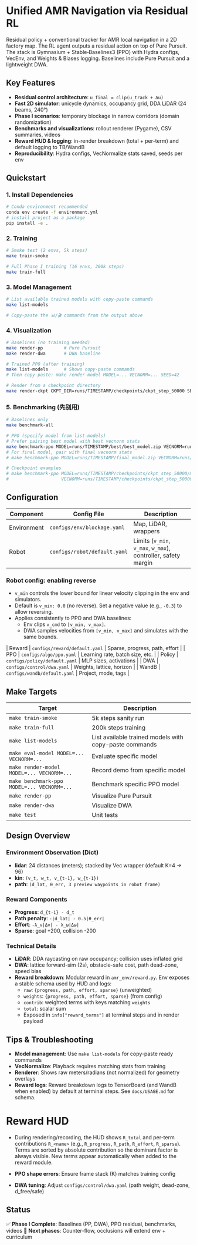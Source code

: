 # Unified AMR Navigation via Residual RL

Residual policy + conventional tracker for AMR local navigation in a 2D factory map. The RL agent outputs a residual action on top of Pure Pursuit. The stack is Gymnasium + Stable‑Baselines3 (PPO) with Hydra configs, VecEnv, and Weights & Biases logging. Baselines include Pure Pursuit and a lightweight DWA.

## Key Features
- **Residual control architecture**: `u_final = clip(u_track + Δu)`
- **Fast 2D simulator**: unicycle dynamics, occupancy grid, DDA LiDAR (24 beams, 240°)
- **Phase I scenarios**: temporary blockage in narrow corridors (domain randomization)
- **Benchmarks and visualizations**: rollout renderer (Pygame), CSV summaries, videos
- **Reward HUD & logging**: in-render breakdown (total + per-term) and default logging to TB/WandB
- **Reproducibility**: Hydra configs, VecNormalize stats saved, seeds per env

## Quickstart

### 1. Install Dependencies
```bash
# Conda environment recommended
conda env create -f environment.yml
# install project as a package
pip install -e .
```


### 2. Training
```bash
# Smoke test (2 envs, 5k steps)
make train-smoke

# Full Phase I training (16 envs, 200k steps)
make train-full
```

### 3. Model Management
```bash
# List available trained models with copy-paste commands
make list-models

# Copy-paste the 📊/🎬 commands from the output above
```

### 4. Visualization
```bash
# Baselines (no training needed)
make render-pp        # Pure Pursuit
make render-dwa       # DWA baseline

# Trained PPO (after training)
make list-models      # Shows copy-paste commands
# Then copy-paste: make render-model MODEL=... VECNORM=... SEED=42

# Render from a checkpoint directory
make render-ckpt CKPT_DIR=runs/TIMESTAMP/checkpoints/ckpt_step_50000 SEED=42
```

### 5. Benchmarking (先别用)
```bash
# Baselines only
make benchmark-all

# PPO (specify model from list-models)
# Prefer pairing best model with best vecnorm stats
make benchmark-ppo MODEL=runs/TIMESTAMP/best/best_model.zip VECNORM=runs/TIMESTAMP/best/vecnorm_best.pkl
# For final model, pair with final vecnorm stats
# make benchmark-ppo MODEL=runs/TIMESTAMP/final_model.zip VECNORM=runs/TIMESTAMP/vecnorm.pkl

# Checkpoint examples
# make benchmark-ppo MODEL=runs/TIMESTAMP/checkpoints/ckpt_step_50000/model.zip \
#                    VECNORM=runs/TIMESTAMP/checkpoints/ckpt_step_50000/vecnorm.pkl
```

## Configuration

| Component | Config File | Description |
|-----------|-------------|-------------|
| Environment | `configs/env/blockage.yaml` | Map, LiDAR, wrappers |
| Robot | `configs/robot/default.yaml` | Limits (`v_min`, `v_max`, `w_max`), controller, safety margin |
### Robot config: enabling reverse

- `v_min` controls the lower bound for linear velocity clipping in the env and simulators.
- Default is `v_min: 0.0` (no reverse). Set a negative value (e.g., `-0.3`) to allow reversing.
- Applies consistently to PPO and DWA baselines:
  - Env clips `v_cmd` to `[v_min, v_max]`.
  - DWA samples velocities from `[v_min, v_max]` and simulates with the same bounds.

| Reward | `configs/reward/default.yaml` | Sparse, progress, path, effort |
| PPO | `configs/algo/ppo.yaml` | Learning rate, batch size, etc. |
| Policy | `configs/policy/default.yaml` | MLP sizes, activations |
| DWA | `configs/control/dwa.yaml` | Weights, lattice, horizon |
| WandB | `configs/wandb/default.yaml` | Project, mode, tags |

## Make Targets

| Target | Description |
|--------|-------------|
| `make train-smoke` | 5k steps sanity run |
| `make train-full` | 200k steps training |
| `make list-models` | List available trained models with copy-paste commands |
| `make eval-model MODEL=... VECNORM=...` | Evaluate specific model |
| `make render-model MODEL=... VECNORM=...` | Record demo from specific model |
| `make benchmark-ppo MODEL=... VECNORM=...` | Benchmark specific PPO model |
| `make render-pp` | Visualize Pure Pursuit |
| `make render-dwa` | Visualize DWA |
| `make test` | Unit tests |

## Design Overview

### Environment Observation (Dict)
- **lidar**: 24 distances (meters); stacked by Vec wrapper (default K=4 → 96)
- **kin**: `(v_t, w_t, v_{t-1}, w_{t-1})`
- **path**: `(d_lat, θ_err, 3 preview waypoints in robot frame)`

### Reward Components
- **Progress**: `d_{t-1} - d_t`
- **Path penalty**: `-|d_lat| - 0.5|θ_err|`
- **Effort**: `-λ_v|Δv| - λ_ω|Δω|`
- **Sparse**: goal +200, collision -200

### Technical Details
- **LiDAR**: DDA raycasting on raw occupancy; collision uses inflated grid
- **DWA**: lattice forward-sim (2s), obstacle-safe cost, path dead-zone, speed bias
- **Reward breakdown**: Modular reward in `amr_env/reward.py`. Env exposes a stable schema used by HUD and logs:
  - `raw`: `{progress, path, effort, sparse}` (unweighted)
  - `weights`: `{progress, path, effort, sparse}` (from config)
  - `contrib`: weighted terms with keys matching `weights`
  - `total`: scalar sum
  - Exposed in `info["reward_terms"]` at terminal steps and in render payload

## Tips & Troubleshooting

- **Model management**: Use `make list-models` for copy-paste ready commands
- **VecNormalize**: Playback requires matching stats from training
- **Renderer**: Shows raw meters/radians (not normalized) for geometry overlays
- **Reward logs**: Reward breakdown logs to TensorBoard (and WandB when enabled) by default at terminal steps. See `docs/USAGE.md` for schema.
# Reward HUD
- During rendering/recording, the HUD shows `R_total` and per-term contributions `R_<name>` (e.g., `R_progress`, `R_path`, `R_effort`, `R_sparse`). Terms are sorted by absolute contribution so the dominant factor is always visible. New terms appear automatically when added to the reward module.

- **PPO shape errors**: Ensure frame stack (K) matches training config
- **DWA tuning**: Adjust `configs/control/dwa.yaml` (path weight, dead-zone, d_free/safe)

## Status

✅ **Phase I Complete**: Baselines (PP, DWA), PPO residual, benchmarks, videos
🚧 **Next phases**: Counter-flow, occlusions will extend env + curriculum
